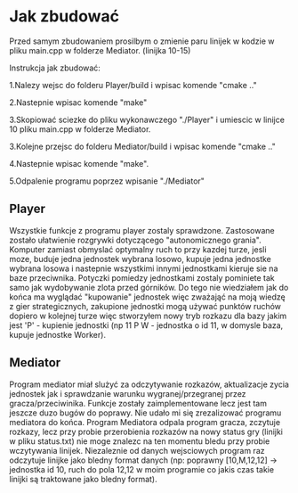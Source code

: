 # Jak zbudować

Przed samym zbudowaniem prosilbym o zmienie paru linijek w kodzie w pliku main.cpp w folderze Mediator. (linijka 10-15)

Instrukcja jak zbudować:

1.Nalezy wejsc do folderu Player/build i wpisac komende "cmake .."

2.Nastepnie wpisac komende "make"

3.Skopiować sciezke do pliku wykonawczego "./Player" i umiescic w linijce 10 pliku main.cpp w folderze Mediator.

3.Kolejne przejsc do folderu Mediator/build i wpisac komende "cmake .."

4.Nastepnie wpisac komende "make".

5.Odpalenie programu poprzez wpisanie "./Mediator"

## Player 

Wszystkie funkcje z programu player zostaly sprawdzone. Zastosowane zostało ułatwienie rozgrywki dotyczącego "autonomicznego grania". Komputer zamiast obmyslać optymalny ruch to przy kazdej turze, jesli moze, buduje jedna jednostek wybrana losowo, kupuje jedna jednostke wybrana losowa i nastepnie wszystkimi innymi jednostkami kieruje sie na baze przeciwnika. Potyczki pomiedzy jednostkami zostaly pominiete tak samo jak wydobywanie zlota przed górników. Do tego nie wiedziałem jak do końca ma wyglądać "kupowanie" jednostek więc zważająć na moją wiedzę z gier strategicznych, zakupione jednostki mogą używać punktów ruchów dopiero w kolejnej turze więc stworzyłem nowy tryb rozkazu dla bazy jakim jest 'P' - kupienie jednostki (np 11 P W - jednostka o id 11, w domysle baza, kupuje jednostke Worker). 

## Mediator

Program mediator miał slużyć za odczytywanie rozkazów, aktualizacje zycia jednostek jak i sprawdzanie warunku wygranej/przegranej przez gracza/przeciwinika. Funkcje zostały zaimplementowane lecz jest tam jeszcze duzo bugów do poprawy. Nie udało mi się zrezalizować programu mediatora do końca. Program Mediatora odpala program gracza, zczytuje rozkazy, lecz przy probie przerobienia rozkazów na nowy status gry (linijki w pliku status.txt) nie moge znalezc na ten momentu bledu przy probie wczytywania linijek. Niezaleznie od danych wejsciowych program raz odczytuje linijke jako bledny format danych (np: poprawny [10,M,12,12] -> jednostka id 10, ruch do pola 12,12 w moim programie co jakis czas takie linijki są traktowane jako bledny format).
